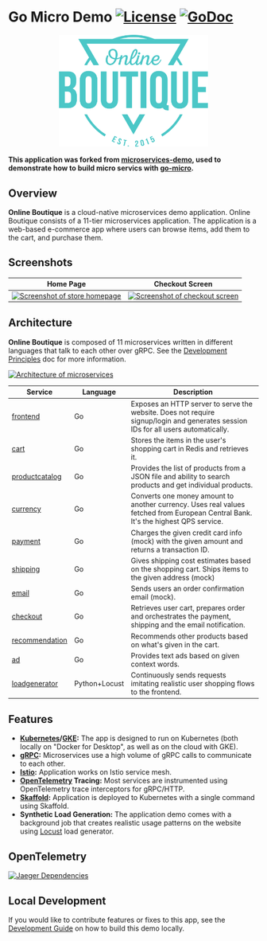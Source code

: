 # Go Micro Demo [![License](https://img.shields.io/:license-apache-blue.svg)](https://opensource.org/licenses/Apache-2.0) [![GoDoc](https://godoc.org/github.com/go-micro/demo?status.svg)](https://godoc.org/github.com/go-micro/demo)

<p align="center">
<img src="service/frontend/static/icons/Hipster_HeroLogoCyan.svg" width="300" alt="Online Boutique" />
</p>

**This application was forked from [microservices-demo](https://github.com/GoogleCloudPlatform/microservices-demo), used to demonstrate how to build micro servics with [go-micro](https://github.com/go-micro/go-micro).**

## Overview

**Online Boutique** is a cloud-native microservices demo application.
Online Boutique consists of a 11-tier microservices application. The application is a
web-based e-commerce app where users can browse items,
add them to the cart, and purchase them.

## Screenshots

| Home Page                                                                                                               | Checkout Screen                                                                                                          |
| ----------------------------------------------------------------------------------------------------------------------- | ------------------------------------------------------------------------------------------------------------------------ |
| [![Screenshot of store homepage](./docs/img/online-boutique-frontend-1.png)](./docs/img/online-boutique-frontend-1.png) | [![Screenshot of checkout screen](./docs/img/online-boutique-frontend-2.png)](./docs/img/online-boutique-frontend-2.png) |

## Architecture

**Online Boutique** is composed of 11 microservices written in different
languages that talk to each other over gRPC. See the [Development Principles](/docs/development-principles.md) doc for more information.

[![Architecture of
microservices](./docs/img/architecture-diagram.png)](./docs/img/architecture-diagram.png)

| Service                                              | Language      | Description                                                                                                                       |
| ---------------------------------------------------- | ------------- | --------------------------------------------------------------------------------------------------------------------------------- |
| [frontend](./service/frontend)                           | Go            | Exposes an HTTP server to serve the website. Does not require signup/login and generates session IDs for all users automatically. |
| [cart](./service/cart)                     | Go            | Stores the items in the user's shopping cart in Redis and retrieves it.                                                           |
| [productcatalog](./service/productcatalog) | Go            | Provides the list of products from a JSON file and ability to search products and get individual products.                        |
| [currency](./service/currency)             | Go            | Converts one money amount to another currency. Uses real values fetched from European Central Bank. It's the highest QPS service. |
| [payment](./service/payment)               | Go            | Charges the given credit card info (mock) with the given amount and returns a transaction ID.                                     |
| [shipping](./service/shipping)             | Go            | Gives shipping cost estimates based on the shopping cart. Ships items to the given address (mock)                                 |
| [email](./service/email)                   | Go            | Sends users an order confirmation email (mock).                                                                                   |
| [checkout](./service/checkout)             | Go            | Retrieves user cart, prepares order and orchestrates the payment, shipping and the email notification.                            |
| [recommendation](./service/recommendation) | Go            | Recommends other products based on what's given in the cart.                                                                      |
| [ad](./service/ad)                         | Go            | Provides text ads based on given context words.                                                                                   |
| [loadgenerator](./service/loadgenerator)                 | Python+Locust | Continuously sends requests imitating realistic user shopping flows to the frontend.                                              |

## Features

- **[Kubernetes](https://kubernetes.io)/[GKE](https://cloud.google.com/kubernetes-engine/):**
  The app is designed to run on Kubernetes (both locally on "Docker for
  Desktop", as well as on the cloud with GKE).
- **[gRPC](https://grpc.io):** Microservices use a high volume of gRPC calls to
  communicate to each other.
- **[Istio](https://istio.io):** Application works on Istio service mesh.
- **[OpenTelemetry](https://opentelemetry.io/) Tracing:** Most services are
  instrumented using OpenTelemetry trace interceptors for gRPC/HTTP.
- **[Skaffold](https://skaffold.dev):** Application
  is deployed to Kubernetes with a single command using Skaffold.
- **Synthetic Load Generation:** The application demo comes with a background
  job that creates realistic usage patterns on the website using
  [Locust](https://locust.io/) load generator.

## OpenTelemetry

[![Jaeger Dependencies](./docs/img/jaeger-dependencies.png)](./docs/img/jaeger-dependencies.png)

## Local Development

If you would like to contribute features or fixes to this app, see the [Development Guide](/docs/development-guide.md) on how to build this demo locally.
